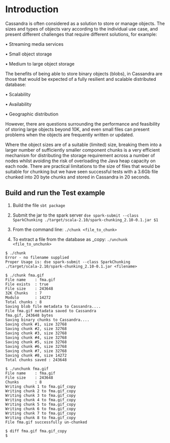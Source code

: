 # Introduction

Cassandra is often considered as a solution to store or manage objects. The sizes and types of objects vary according to the individual use case, and present different challenges that require different solutions, for example:

•	Streaming media services

•	Small object storage

•	Medium to large object storage


The benefits of being able to store binary objects (blobs), in Cassandra are those that would be expected of a fully resilient and scalable distributed database:

•	Scalability

•	Availability

•	Geographic distribution


However, there are questions surrounding the performance and feasibility of storing large objects beyond 10K, and even small files can present problems when the objects are frequently written or updated.

Where the object sizes are of a suitable (limited) size, breaking them into a larger number of sufficiently smaller component chunks is a very efficient mechanism for distributing the storage requirement across a number of nodes whilst avoiding the risk of overloading the Java heap capacity on each node. There are practical limitations to the size of files that would be suitable for chunking but we have seen successful tests with a 3.6Gb file chunked into 20 byte chunks and stored in Cassandra in 20 seconds. 


## Build and run the Test example

1. Build the file ```sbt package```
1. Submit the jar to the spark server ```dse spark-submit --class SparkChunking ./target/scala-2.10/spark-chunking_2.10-0.1.jar $1```


1. From the command line:
```./chunk <file_to_chunk>```

1. To extract a file from the database as <filename>_copy:
```./unchunk <file_to_unchunk>```

```Example:
$ ./chunk
Error - no filename supplied
Proper Usage is: dse spark-submit --class SparkChunking ./target/scala-2.10/spark-chunking_2.10-0.1.jar <filename>

$ ./chunk fma.gif
File name    : fma.gif
File exists  : true
File size    : 243648
32K Chunks   : 7
Modulo       : 14272
Total chunks : 8
Saving blob file metadata to Cassandra....
File fma.gif metadata saved to Cassandra
fma.gif, 243648 bytes
Saving binary chunks to Cassandra....
Saving chunk #1, size 32768
Saving chunk #2, size 32768
Saving chunk #3, size 32768
Saving chunk #4, size 32768
Saving chunk #5, size 32768
Saving chunk #6, size 32768
Saving chunk #7, size 32768
Saving chunk #8, size 14272
Total chunks saved : 243648

$ ./unchunk fma.gif
File name    : fma.gif
File size    : 243648
Chunks       : 8
Writing chunk 1 to fma.gif_copy
Writing chunk 2 to fma.gif_copy
Writing chunk 3 to fma.gif_copy
Writing chunk 4 to fma.gif_copy
Writing chunk 5 to fma.gif_copy
Writing chunk 6 to fma.gif_copy
Writing chunk 7 to fma.gif_copy
Writing chunk 8 to fma.gif_copy
File fma.gif successfully un-chunked

$ diff fma.gif fma.gif_copy
$
